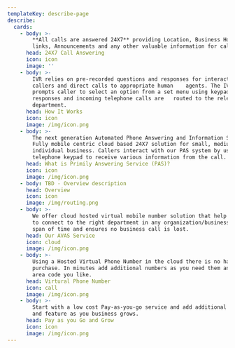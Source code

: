 ```yaml
---
templateKey: describe-page
describe:
  cards:
    - body: >-
        **All calls are answered 24X7** providing Location, Business Hours, Web
        links, Announcements and any other valuable information for callers
      head: 24X7 Call Answering
      icon: icon
      image: ''
    - body: >-
        IVR relies on pre-recorded questions and responses for interacting with
        callers and direct calls to appropriate human    agents. The IVR system
        prompts caller to select an option from a set menu using keypad
        responses and incoming telephone calls are   routed to the relevant
        department.
      head: How It Works
      icon: icon
      image: /img/icon.png
    - body: >-
        The next generation Automated Phone Answering and Information Service.
        Fully mobile centric cloud based 24X7 solution for small, medium and
        individual business. Callers interact with our PAS system by using their
        telephone keypad to receive various information from the call.
      head: What is Primily Answering Service (PAS)?
      icon: icon
      image: /img/icon.png
    - body: TBD - Overview description
      head: Overview
      icon: icon
      image: /img/routing.png
    - body: >-
        We offer cloud hosted virtual mobile number solution that help customers
        to connect to the right department in any organization/business in short
        span of time and ensures no business call is lost.
      head: Our AVAS Service
      icon: cloud
      image: /img/icon.png
    - body: >-
        Using a Hosted Virtual Phone Number in the cloud there is no hardware
        purchase. In minutes add additional numbers as you need them and in any
        area code you like.
      head: Virtural Phone Number
      icon: call
      image: /img/icon.png
    - body: >-
        Start with a low cost Pay-as-you-go service and add additional services
        and feature as you business grows.
      head: Pay as you Go and Grow
      icon: icon
      image: /img/icon.png
---
```


